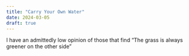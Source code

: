 ```yaml
---
title: "Carry Your Own Water"
date: 2024-03-05
draft: true
---
```

I have an admittedly low opinion of those that find “The grass is always greener on the other side”
<!--stackedit_data:
eyJoaXN0b3J5IjpbLTI3OTAwMzIxNV19
-->